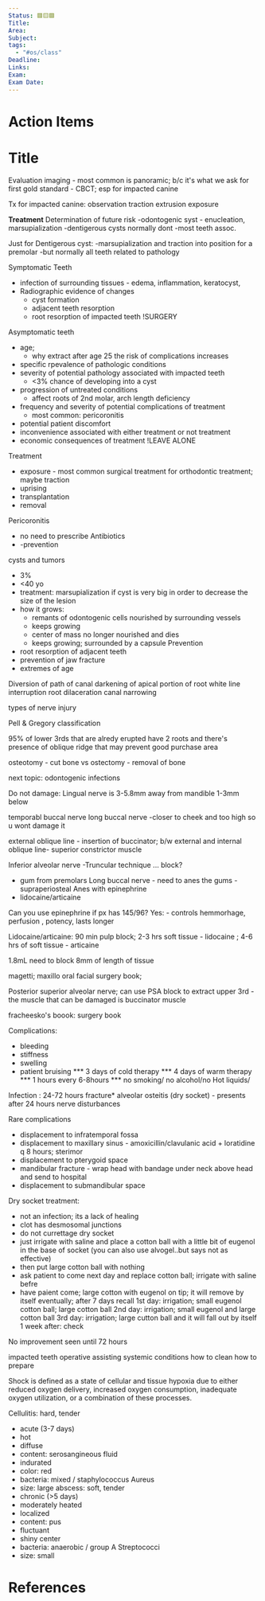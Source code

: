 ```yaml
---
Status: 🟥🟨🟩
Title: 
Area: 
Subject: 
tags:
  - "#os/class"
Deadline: 
Links: 
Exam: 
Exam Date:
---
```

# Action Items

# Title
Evaluation
imaging - most common is panoramic; b/c it's what we ask for first 
gold standard - CBCT; esp for impacted canine

Tx for impacted canine:
observation
traction
extrusion
exposure

**Treatment**
Determination of future risk
-odontogenic syst - enucleation, marsupialization
-dentigerous cysts normally dont 
-most teeth assoc.

Just for Dentigerous cyst:
-marsupialization and traction into position for a premolar
-but normally all teeth related to pathology

Symptomatic Teeth
- infection of surrounding tissues - edema, inflammation, keratocyst, 
- Radiographic evidence of changes
	- cyst formation
	- adjacent teeth resorption
	- root resorption of impacted teeth
!SURGERY

Asymptomatic teeth 
- age; 
	- why extract after age 25 the risk of complications increases
- specific rpevalence of pathologic conditions
- severity of potential pathology associated with impacted teeth
	- <3% chance of developing into a cyst 
- progression of untreated conditions
	- affect roots of 2nd molar, arch length deficiency
- frequency and severity of potential complications of treatment 
	- most common: pericoronitis
- potential patient discomfort
- inconvenience associated with either treatment or not treatment
- economic consequences of treatment 
!LEAVE ALONE

Treatment 
- exposure - most common surgical treatment for orthodontic treatment;  maybe traction
- uprising
- transplantation
- removal

Pericoronitis 
- no need to prescribe Antibiotics 
- -prevention

cysts and tumors
- 3%
- <40 yo
- treatment: marsupialization if cyst is very big in order to decrease the size of the lesion
- how it grows:
	- remants of odontogenic cells nourished by surrounding vessels 
	- keeps growing
	-  center of mass no longer nourished and dies 
	- keeps growing; surrounded by a capsule
Prevention
- root resorption of adjacent teeth
- prevention of jaw fracture
- extremes of age

Diversion of path of canal 
darkening of apical portion of root
white line interruption
root dilaceration
canal narrowing

types of nerve injury

Pell & Gregory classification

95% of lower 3rds that are alredy erupted have 2 roots and there's presence of oblique ridge that may prevent good purchase area 

osteotomy - cut bone vs ostectomy - removal of bone

next topic: odontogenic infections

Do not damage:
Lingual nerve is 3-5.8mm away from mandible
1-3mm below

temporabl buccal nerve 
long buccal nerve -closer to cheek and too high so u wont damage it

external oblique line - insertion of buccinator;
b/w external and internal oblique line- superior constrictor muscle

Inferior alveolar nerve 
-Truncular technique ... block?
- gum from premolars
Long buccal nerve - need to anes the gums
-supraperiosteal 
Anes with epinephrine
- lidocaine/articaine 

Can you use epinephrine if px has 145/96?
Yes: - controls hemmorhage, perfusion , potency, lasts longer 

Lidocaine/articaine: 90 min pulp block; 2-3 hrs soft tissue - lidocaine ; 4-6 hrs of soft tissue - articaine 

1.8mL 
need to block 8mm of length of tissue 

magetti; maxillo oral facial surgery book;

Posterior superior alveolar nerve; can use PSA block to extract upper 3rd
-the muscle that can be damaged is buccinator muscle 

fracheesko's boook: surgery book 

Complications:
- bleeding
- stiffness
- swelling
- patient bruising
*** 3 days of cold therapy
*** 4 days of warm therapy 
*** 1 hours every 6-8hours
*** no smoking/ no alcohol/no Hot liquids/

Infection : 24-72 hours
fracture*
alveolar osteitis (dry socket) - presents after 24 hours
nerve disturbances 

Rare complications 
- displacement to infratemporal fossa
- displacement to maxillary sinus - amoxicillin/clavulanic acid + loratidine q 8 hours; sterimor 
- displacement to pterygoid space
- mandibular fracture - wrap head with bandage under neck above head and send to hospital 
- displacement to submandibular space 

Dry socket treatment:
- not an infection; its a lack of healing
- clot has desmosomal junctions 
- do not currettage dry socket
- just irrigate with saline  and place a cotton ball with a little bit of eugenol in the base of socket (you can also use alvogel..but says not as effective)
- then put large cotton ball with nothing 
- ask patient to come next day and replace cotton ball; irrigate with saline befre
- have paient come; large cotton with eugenol on tip; it will remove by itself eventually; after 7 days recall 
1st day: irrigation; small eugenol cotton ball; large cotton ball
2nd day: irrigation; small eugenol and large cotton ball
3rd day: irrigation; large cutton ball and it will fall out by itself 
1 week after: check 

No improvement seen until 72 hours 

impacted teeth
operative assisting
systemic conditions how to clean
how to prepare

Shock is defined as a state of cellular and tissue hypoxia due to either reduced oxygen delivery, increased oxygen consumption, inadequate oxygen utilization, or a combination of these processes.

Cellulitis: hard, tender
- acute (3-7 days)
- hot
- diffuse
- content: serosangineous fluid
- indurated 
- color: red
- bacteria: mixed / staphylococcus Aureus
- size: large
abscess: soft, tender
- chronic (>5 days)
- moderately heated
- localized 
- content: pus
- fluctuant 
- shiny center
- bacteria: anaerobic / group A Streptococci 
- size: small


# References

